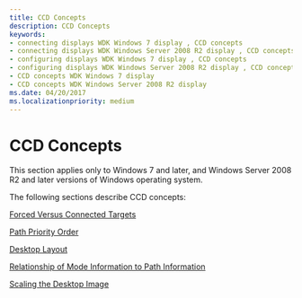 ```yaml
---
title: CCD Concepts
description: CCD Concepts
keywords:
- connecting displays WDK Windows 7 display , CCD concepts
- connecting displays WDK Windows Server 2008 R2 display , CCD concepts
- configuring displays WDK Windows 7 display , CCD concepts
- configuring displays WDK Windows Server 2008 R2 display , CCD concepts
- CCD concepts WDK Windows 7 display
- CCD concepts WDK Windows Server 2008 R2 display
ms.date: 04/20/2017
ms.localizationpriority: medium
---
```


# CCD Concepts


This section applies only to Windows 7 and later, and Windows Server 2008 R2 and later versions of Windows operating system.

The following sections describe CCD concepts:

[Forced Versus Connected Targets](forced-versus-connected-targets.md)

[Path Priority Order](path-priority-order.md)

[Desktop Layout](desktop-layout.md)

[Relationship of Mode Information to Path Information](relationship-of-mode-information-to-path-information.md)

[Scaling the Desktop Image](scaling-the-desktop-image.md)

 

 





